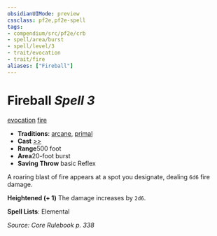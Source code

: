 ```yaml
---
obsidianUIMode: preview
cssclass: pf2e,pf2e-spell
tags:
- compendium/src/pf2e/crb
- spell/area/burst
- spell/level/3
- trait/evocation
- trait/fire
aliases: ["Fireball"]
---
```

# Fireball *Spell 3*   
[evocation](../../Rules/traits/evocation.md)  [fire](../../Rules/traits/fire.md)  

- **Traditions**: [arcane](../../Rules/traits/arcane.md), [primal](../../Rules/traits/primal.md)
- **Cast** [>>](../../Rules/core-rulebook/chapter-9-playing-the-game.md#Actions "Two-Action") 
- **Range**500 foot
- **Area**20-foot burst
- **Saving Throw**  basic Reflex

A roaring blast of fire appears at a spot you designate, dealing `6d6` fire damage.

**Heightened (+ 1)** The damage increases by `2d6`.

**Spell Lists**: Elemental

*Source: Core Rulebook p. 338*